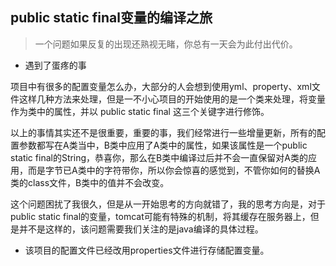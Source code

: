 ## public static final变量的编译之旅

> 一个问题如果反复的出现还熟视无睹，你总有一天会为此付出代价。

- 遇到了蛋疼的事

项目中有很多的配置变量怎么办，大部分的人会想到使用yml、property、xml文件这样几种方法来处理，但是一不小心项目的开始使用的是一个类来处理，将变量作为类中的属性，并以 public static final 这三个关键字进行修饰。

以上的事情其实还不是很重要，重要的事，我们经常进行一些增量更新，所有的配置参数都写在A类当中，B类中应用了A类中的属性，如果该属性是一个public static final的String，恭喜你，那么在B类中编译过后并不会一直保留对A类的应用，而是字节已A类中的字符带你，所以你会惊喜的感觉到，不管你如何的替换A类的class文件，B类中的值并不会改变。

这个问题困扰了我很久，但是从一开始思考的方向就错了，我的思考方向是，对于public static final的变量，tomcat可能有特殊的机制，将其缓存在服务器上，但是并不是这样的，该问题需要我们关注的是java编译的具体过程。

- 该项目的配置文件已经改用properties文件进行存储配置变量。